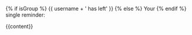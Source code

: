 {% if isGroup %} {{ username + ' has left' }}
{% else %} Your {% endif %} single reminder:  

{{content}}